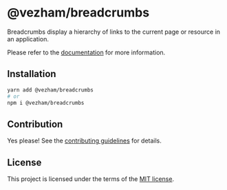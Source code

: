 # @vezham/breadcrumbs

Breadcrumbs display a hierarchy of links to the current page or resource in an application.

Please refer to the [documentation](https://heroui.com/docs/components/breadcrumbs) for more information.

## Installation

```sh
yarn add @vezham/breadcrumbs
# or
npm i @vezham/breadcrumbs
```

## Contribution

Yes please! See the
[contributing guidelines](https://github.com/vezham/heroui/blob/master/CONTRIBUTING.md)
for details.

## License

This project is licensed under the terms of the
[MIT license](https://github.com/vezham/heroui/blob/master/LICENSE).
